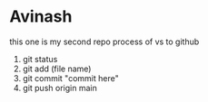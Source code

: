 # Avinash
this one is my second repo 
process of vs to github 
1. git status
2. git add (file name)
3. git commit "commit here"
4. git push origin main
